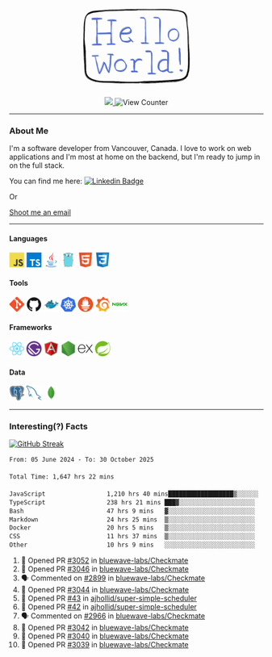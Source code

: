 <div align="center">
    <img src="./img/hello_world.webp" height="200px" width="">
    <div>
        <a href="https://www.linkedin.com/in/ajhollid">
            <img src="https://img.shields.io/badge/LinkedIn-blue"/>
        </a>
        <img src="https://komarev.com/ghpvc/?username=ajhollid&color=yellow" alt="View Counter">
    </div>
</div>

---

### About Me

I'm a software developer from Vancouver, Canada. I love to work on web applications and I'm most at home on the backend, but I'm ready to jump in on the full stack.

You can find me here: [![Linkedin Badge](https://img.shields.io/badge/-ajhollid-blue?style=flat&logo=Linkedin&logoColor=white)](https://www.linkedin.com/in/ajhollid)

Or

[Shoot me an email](mailto:ajhollid@gmail.com)

---

#### Languages

<div>
    <img src="./img/devicons/javascript-original.svg" width=30 height=30 alt="JavaScript">
    <img src="/img/devicons/typescript-original.svg" width=30 height=30 alt="TypeScript">
    <img src="./img/devicons/java-original.svg" width=30 height=30 alt="Java">
    <img src="./img/devicons/go-original.svg" width=30 height=30 alt="Golang">
    <img src="./img/devicons/html5-original.svg" width=30 height=30 alt="HTML 5">
    <img src="./img/devicons/css3-original.svg" width=30 height=30 alt="CSS 3">
</div>

#### Tools

<div>
    <img src="./img/devicons/git-original.svg" width=30 height=30 alt="Git">
    <img src="./img/devicons/github-original.svg" width=30 height=30 alt="Github">
    <img src="./img/devicons/docker-original.svg" width=30 
    height=30 alt="Docker">
    <img src="./img/devicons/kubernetes-original.svg" width=30 height=30 alt="K8">
    <img src="./img/devicons/prometheus-original.svg" width=30 height=30 alt="Prometheus">
    <img src="./img/devicons/grafana-original.svg" width=30 height=30 alt="Grafana">
    <img src="./img/devicons/nginx-original.svg" width=30 height=30 alt="Nginx">
</div>

#### Frameworks

<div>
    <img src="./img/devicons/react-original.svg" width=30 height=30 alt="React">
    <img src="./img/devicons/gatsby-original.svg" width=30 height=30 alt="Gatsby">
    <img src="./img/devicons/angularjs-original.svg" width=30 height=30 alt="AngularJS">
    <img src="./img/devicons/nodejs-original.svg" width=30 height=30 alt="NodeJS">
    <img src="./img/devicons/express-original.svg" width=30 height=30 alt="Express">
    <img src="./img/devicons/spring-original.svg" width=30 height=30 alt="Spring">
</div>

#### Data

<div>
    <img src="./img/devicons/postgresql-original.svg" width=30 height=30 alt="Postgresql">
    <img src="./img/devicons/mysql-original.svg" width=30 height=30 alt="Mysql">
    <img src="./img/devicons/mongodb-original.svg" width=30 height=30 alt="MongoDB">
</div>

---

### Interesting(?) Facts

[![GitHub Streak](http://github-readme-streak-stats.herokuapp.com?user=ajhollid)](https://git.io/streak-stats)

 <!--START_SECTION:waka-->

```txt
From: 05 June 2024 - To: 30 October 2025

Total Time: 1,647 hrs 22 mins

JavaScript                 1,210 hrs 40 mins██████████████████▒░░░░░░   73.04 %
TypeScript                 238 hrs 21 mins ███▓░░░░░░░░░░░░░░░░░░░░░   14.38 %
Bash                       47 hrs 9 mins   ▓░░░░░░░░░░░░░░░░░░░░░░░░   02.84 %
Markdown                   24 hrs 25 mins  ▒░░░░░░░░░░░░░░░░░░░░░░░░   01.47 %
Docker                     20 hrs 5 mins   ▒░░░░░░░░░░░░░░░░░░░░░░░░   01.21 %
CSS                        11 hrs 37 mins  ▒░░░░░░░░░░░░░░░░░░░░░░░░   00.70 %
Other                      10 hrs 9 mins   ░░░░░░░░░░░░░░░░░░░░░░░░░   00.61 %
```

<!--END_SECTION:waka-->


<!--START_SECTION:activity-->
1. 💪 Opened PR [#3052](undefined) in [bluewave-labs/Checkmate](https://github.com/bluewave-labs/Checkmate)
2. 💪 Opened PR [#3046](undefined) in [bluewave-labs/Checkmate](https://github.com/bluewave-labs/Checkmate)
3. 🗣 Commented on [#2899](https://github.com/bluewave-labs/Checkmate/issues/2899#issuecomment-3462693154) in [bluewave-labs/Checkmate](https://github.com/bluewave-labs/Checkmate)
4. 💪 Opened PR [#3044](undefined) in [bluewave-labs/Checkmate](https://github.com/bluewave-labs/Checkmate)
5. 💪 Opened PR [#43](undefined) in [ajhollid/super-simple-scheduler](https://github.com/ajhollid/super-simple-scheduler)
6. 💪 Opened PR [#42](undefined) in [ajhollid/super-simple-scheduler](https://github.com/ajhollid/super-simple-scheduler)
7. 🗣 Commented on [#2966](https://github.com/bluewave-labs/Checkmate/issues/2966#issuecomment-3457352259) in [bluewave-labs/Checkmate](https://github.com/bluewave-labs/Checkmate)
8. 💪 Opened PR [#3042](undefined) in [bluewave-labs/Checkmate](https://github.com/bluewave-labs/Checkmate)
9. 💪 Opened PR [#3040](undefined) in [bluewave-labs/Checkmate](https://github.com/bluewave-labs/Checkmate)
10. 💪 Opened PR [#3039](undefined) in [bluewave-labs/Checkmate](https://github.com/bluewave-labs/Checkmate)
<!--END_SECTION:activity-->
